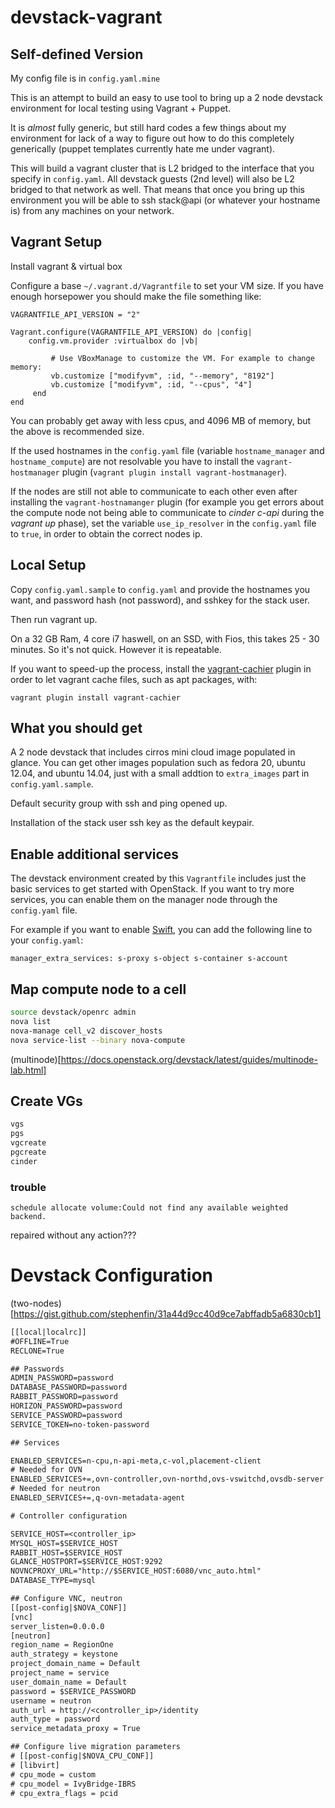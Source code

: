 devstack-vagrant
================

Self-defined Version
------------------------

My config file is in ``config.yaml.mine``

This is an attempt to build an easy to use tool to bring up a 2 node
devstack environment for local testing using Vagrant + Puppet.

It is *almost* fully generic, but still hard codes a few things about
my environment for lack of a way to figure out how to do this
completely generically (puppet templates currently hate me under
vagrant).

This will build a vagrant cluster that is L2 bridged to the interface
that you specify in ``config.yaml``. All devstack guests (2nd
level) will also be L2 bridged to that network as well. That means
that once you bring up this environment you will be able to ssh
stack@api (or whatever your hostname is) from any machines on your
network.

Vagrant Setup
------------------------

Install vagrant & virtual box

Configure a base ``~/.vagrant.d/Vagrantfile`` to set your VM size. If you
have enough horsepower you should make the file something like:

    VAGRANTFILE_API_VERSION = "2"

    Vagrant.configure(VAGRANTFILE_API_VERSION) do |config|
        config.vm.provider :virtualbox do |vb|

             # Use VBoxManage to customize the VM. For example to change memory:
             vb.customize ["modifyvm", :id, "--memory", "8192"]
             vb.customize ["modifyvm", :id, "--cpus", "4"]
         end
    end

You can probably get away with less cpus, and 4096 MB of memory, but
the above is recommended size.

If the used hostnames in the ``config.yaml`` file (variable ``hostname_manager``
and ``hostname_compute``) are not resolvable you have to install the
``vagrant-hostmanager`` plugin (``vagrant plugin install vagrant-hostmanager``).

If the nodes are still not able to communicate to each other even after
installing the ``vagrant-hostnamanger`` plugin (for example you get errors about
the compute node not being able to communicate to *cinder c-api* during the
*vagrant up* phase), set the variable ``use_ip_resolver`` in the ``config.yaml``
file to ``true``, in order to obtain the correct nodes ip.


Local Setup
--------------------
Copy ``config.yaml.sample`` to ``config.yaml`` and provide the
hostnames you want, and password hash (not password), and sshkey for
the stack user.

Then run vagrant up.

On a 32 GB Ram, 4 core i7 haswell, on an SSD, with Fios, this takes
25 - 30 minutes. So it's not quick. However it is repeatable.

If you want to speed-up the process, install the
[vagrant-cachier](https://github.com/fgrehm/vagrant-cachier) plugin in order
to let vagrant cache files, such as apt packages, with:

    vagrant plugin install vagrant-cachier


What you should get
-----------------------------------
A 2 node devstack that includes cirros mini cloud image populated in glance.
You can get other images population such as fedora 20, ubuntu 12.04,
and ubuntu 14.04, just with a small addtion to ``extra_images`` part
in ``config.yaml.sample``.

Default security group with ssh and ping opened up.

Installation of the stack user ssh key as the default keypair.

Enable additional services
------------------------
The devstack environment created by this `Vagrantfile` includes just the basic
services to get started with OpenStack. If you want to try more services, you
can enable them on the manager node through the ``config.yaml`` file.

For example if you want to enable
[Swift](https://docs.openstack.org/developer/swift), you can add the
following line to your ``config.yaml``:

    manager_extra_services: s-proxy s-object s-container s-account


## Map compute node to a cell


```bash
source devstack/openrc admin
nova list
nova-manage cell_v2 discover_hosts
nova service-list --binary nova-compute
```

(multinode)[https://docs.openstack.org/devstack/latest/guides/multinode-lab.html]

## Create VGs

```bash
vgs
pgs
vgcreate
pgcreate
cinder
```

### trouble

```
schedule allocate volume:Could not find any available weighted backend.
```

repaired without any action???

# Devstack Configuration

(two-nodes)[https://gist.github.com/stephenfin/31a44d9cc40d9ce7abffadb5a6830cb1]

```txt
[[local|localrc]]
#OFFLINE=True
RECLONE=True

## Passwords
ADMIN_PASSWORD=password
DATABASE_PASSWORD=password
RABBIT_PASSWORD=password
HORIZON_PASSWORD=password
SERVICE_PASSWORD=password
SERVICE_TOKEN=no-token-password

## Services

ENABLED_SERVICES=n-cpu,n-api-meta,c-vol,placement-client
# Needed for OVN
ENABLED_SERVICES+=,ovn-controller,ovn-northd,ovs-vswitchd,ovsdb-server
# Needed for neutron
ENABLED_SERVICES+=,q-ovn-metadata-agent

# Controller configuration

SERVICE_HOST=<controller_ip>
MYSQL_HOST=$SERVICE_HOST
RABBIT_HOST=$SERVICE_HOST
GLANCE_HOSTPORT=$SERVICE_HOST:9292
NOVNCPROXY_URL="http://$SERVICE_HOST:6080/vnc_auto.html"
DATABASE_TYPE=mysql

## Configure VNC, neutron
[[post-config|$NOVA_CONF]]
[vnc]
server_listen=0.0.0.0
[neutron]
region_name = RegionOne
auth_strategy = keystone
project_domain_name = Default
project_name = service
user_domain_name = Default
password = $SERVICE_PASSWORD
username = neutron
auth_url = http://<controller_ip>/identity
auth_type = password
service_metadata_proxy = True

## Configure live migration parameters
# [[post-config|$NOVA_CPU_CONF]]
# [libvirt]
# cpu_mode = custom
# cpu_model = IvyBridge-IBRS
# cpu_extra_flags = pcid
```
